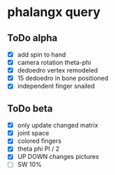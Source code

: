 # phalangx query

## ToDo alpha
* [x] add spin to hand
* [x] camera rotation theta-phi
* [x] dedoedro vertex remodeled
* [x] 15 dedoedro in bone positioned
* [x] independent finger snailed

## ToDo beta
* [x] only update changed matrix
* [x] joint space
* [x] colored fingers
* [x] theta phi PI / 2
* [x] UP DOWN changes pictures
* [ ] SW 10%
